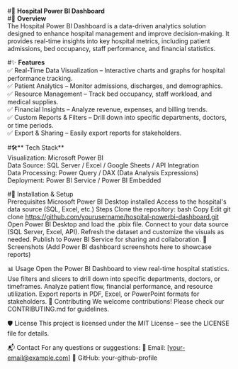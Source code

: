 #🏥 **Hospital Power BI Dashboard** <br>
#📌 **Overview** <br>
The Hospital Power BI Dashboard is a data-driven analytics solution designed to enhance hospital management and improve decision-making. It provides real-time insights into key hospital metrics, including patient admissions, bed occupancy, staff performance, and financial statistics. <br>

#✨ **Features** <br>
✅ Real-Time Data Visualization – Interactive charts and graphs for hospital performance tracking. <br>
✅ Patient Analytics – Monitor admissions, discharges, and demographics. <br>
✅ Resource Management – Track bed occupancy, staff workload, and medical supplies. <br>
✅ Financial Insights – Analyze revenue, expenses, and billing trends. <br>
✅ Custom Reports & Filters – Drill down into specific departments, doctors, or time periods. <br>
✅ Export & Sharing – Easily export reports for stakeholders. <br>

#🛠️** Tech Stack** <br>
Visualization: Microsoft Power BI <br>
Data Source: SQL Server / Excel / Google Sheets / API Integration <br>
Data Processing: Power Query / DAX (Data Analysis Expressions) <br>
Deployment: Power BI Service / Power BI Embedded <br>

#🚀 Installation & Setup <br>
Prerequisites
Microsoft Power BI Desktop installed
Access to the hospital's data source (SQL, Excel, etc.)
Steps
Clone the repository:
bash
Copy
Edit
git clone https://github.com/yourusername/hospital-powerbi-dashboard.git
Open Power BI Desktop and load the .pbix file.
Connect to your data source (SQL Server, Excel, API).
Refresh the dataset and customize the visuals as needed.
Publish to Power BI Service for sharing and collaboration.
📸 Screenshots
(Add Power BI dashboard screenshots here to showcase reports)

📊 Usage
Open the Power BI Dashboard to view real-time hospital statistics.
Use filters and slicers to drill down into specific departments, doctors, or timeframes.
Analyze patient flow, financial performance, and resource utilization.
Export reports in PDF, Excel, or PowerPoint formats for stakeholders.
🤝 Contributing
We welcome contributions! Please check our CONTRIBUTING.md for guidelines.

🛡️ License
This project is licensed under the MIT License – see the LICENSE file for details.

📬 Contact
For any questions or suggestions:
📧 Email: [your-email@example.com]
🔗 GitHub: your-github-profile
